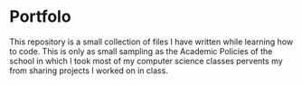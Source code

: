 # Portfolo
This repository is a small collection of files I have written while learning how to code. 
This is only as small sampling as the Academic Policies of the school in which I took most of my computer science classes pervents my from sharing projects I worked on in class. 
